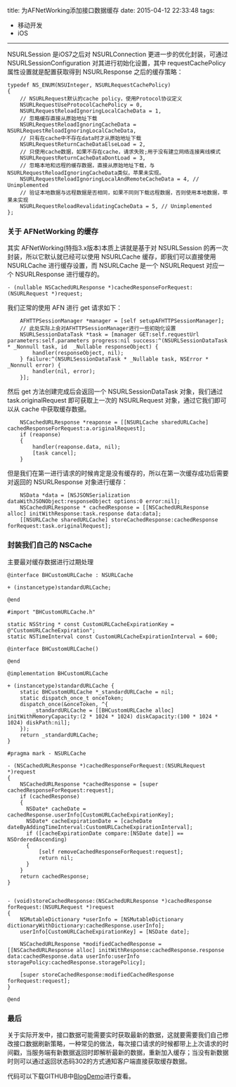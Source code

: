 title: 为AFNetWorking添加接口数据缓存
date: 2015-04-12 22:33:48
tags:
- 移动开发
- iOS
---

NSURLSession 是iOS7之后对 NSURLConnection 更进一步的优化封装，可通过 NSURLSessionConfiguration 对其进行初始化设置，其中 requestCachePolicy 属性设置就是配置获取得到 NSURLResponse 之后的缓存策略：

<!-- more -->

``` objc
typedef NS_ENUM(NSUInteger, NSURLRequestCachePolicy)
{
	// NSURLRequest默认的cache policy，使用Protocol协议定义
    NSURLRequestUseProtocolCachePolicy = 0,
    NSURLRequestReloadIgnoringLocalCacheData = 1,
    // 忽略缓存直接从原始地址下载
    NSURLRequestReloadIgnoringCacheData = NSURLRequestReloadIgnoringLocalCacheData,
	// 只有在cache中不存在data时才从原始地址下载
    NSURLRequestReturnCacheDataElseLoad = 2,
    // 只使用cache数据，如果不存在cache，请求失败;用于没有建立网络连接离线模式
    NSURLRequestReturnCacheDataDontLoad = 3,
    // 忽略本地和远程的缓存数据，直接从原始地址下载，与NSURLRequestReloadIgnoringCacheData类似，苹果未实现。
    NSURLRequestReloadIgnoringLocalAndRemoteCacheData = 4, // Unimplemented
	// 验证本地数据与远程数据是否相同，如果不同则下载远程数据，否则使用本地数据，苹果未实现
    NSURLRequestReloadRevalidatingCacheData = 5, // Unimplemented
};
```


### 关于 AFNetWorking 的缓存
其实 AFNetWorking(特指3.x版本)本质上讲就是基于对 NSURLSession 的再一次封装，所以它默认就已经可以使用 NSURLCache 缓存，即我们可以直接使用 NSURLCache 进行缓存设置，而 NSURLCache 是一个 NSURLRequest 对应一个 NSURLResponse 进行缓存的。

``` objc
- (nullable NSCachedURLResponse *)cachedResponseForRequest:(NSURLRequest *)request;
```
我们正常的使用 AFN 进行 get 请求如下：

``` objc
	AFHTTPSessionManager *manager = [self setupAFHTTPSessionManager];
    // 此处实际上会对AFHTTPSessionManager进行一些初始化设置
    NSURLSessionDataTask *task = [manager GET:self.requestUrl parameters:self.parameters progress:nil success:^(NSURLSessionDataTask * _Nonnull task, id  _Nullable responseObject) {
        handler(responseObject, nil);
    } failure:^(NSURLSessionDataTask * _Nullable task, NSError * _Nonnull error) {
        handler(nil, error);
    }];
```

然后 get 方法创建完成后会返回一个 NSURLSessionDataTask 对象，我们通过 task.originalRequest 即可获取上一次的 NSURLRequest 对象，通过它我们即可以从 cache 中获取缓存数据。

``` objc
	NSCachedURLResponse *reaponse = [[NSURLCache sharedURLCache] cachedResponseForRequest:a.originalRequest];
	if (reaponse)
	{
		handler(reaponse.data, nil);
		[task cancel];
	}
```

但是我们在第一进行请求的时候肯定是没有缓存的，所以在第一次缓存成功后需要对返回的 NSURLResponse 对象进行缓存：

``` objc
 	NSData *data = [NSJSONSerialization dataWithJSONObject:responseObject options:0 error:nil];
	NSCachedURLResponse * cachedResponse = [[NSCachedURLResponse alloc] initWithResponse:task.response data:data];
	[[NSURLCache sharedURLCache] storeCachedResponse:cachedResponse forRequest:task.originalRequest];
```

### 封装我们自己的 NSCache
主要最对缓存数据进行过期处理

``` objc
@interface BHCustomURLCache : NSURLCache

+ (instancetype)standardURLCache;

@end

#import "BHCustomURLCache.h"

static NSString * const CustomURLCacheExpirationKey = @"CustomURLCacheExpiration";
static NSTimeInterval const CustomURLCacheExpirationInterval = 600;

@interface BHCustomURLCache()

@end

@implementation BHCustomURLCache

+ (instancetype)standardURLCache {
    static BHCustomURLCache *_standardURLCache = nil;
    static dispatch_once_t onceToken;
    dispatch_once(&onceToken, ^{
        _standardURLCache = [[BHCustomURLCache alloc] initWithMemoryCapacity:(2 * 1024 * 1024) diskCapacity:(100 * 1024 * 1024) diskPath:nil];
    });
    return _standardURLCache;
}
                  
#pragma mark - NSURLCache
                  
- (NSCachedURLResponse *)cachedResponseForRequest:(NSURLRequest *)request
{
    NSCachedURLResponse *cachedResponse = [super cachedResponseForRequest:request];
    if (cachedResponse)
    {
      NSDate* cacheDate = cachedResponse.userInfo[CustomURLCacheExpirationKey];
      NSDate* cacheExpirationDate = [cacheDate dateByAddingTimeInterval:CustomURLCacheExpirationInterval];
      if ([cacheExpirationDate compare:[NSDate date]] == NSOrderedAscending)
      {
          [self removeCachedResponseForRequest:request];
          return nil;
      }
    }
    return cachedResponse;
}


- (void)storeCachedResponse:(NSCachedURLResponse *)cachedResponse forRequest:(NSURLRequest *)request
{
    NSMutableDictionary *userInfo = [NSMutableDictionary dictionaryWithDictionary:cachedResponse.userInfo];
    userInfo[CustomURLCacheExpirationKey] = [NSDate date];
    
    NSCachedURLResponse *modifiedCachedResponse = [[NSCachedURLResponse alloc] initWithResponse:cachedResponse.response data:cachedResponse.data userInfo:userInfo storagePolicy:cachedResponse.storagePolicy];
    
    [super storeCachedResponse:modifiedCachedResponse forRequest:request];
}

@end
```

### 最后
关于实际开发中，接口数据可能需要实时获取最新的数据，这就要需要我们自己修改接口数据刷新策略，一种常见的做法，每次接口请求的时候都带上上次请求的时间戳，当服务端有新数据返回时即解析最新的数据，重新加入缓存；当没有新数据时则可以通过返回状态码302的方式通知客户端直接获取缓存数据。

代码可以下载GITHUB中[BlogDemo](https://github.com/binhan666/BlogDemo)进行查看。